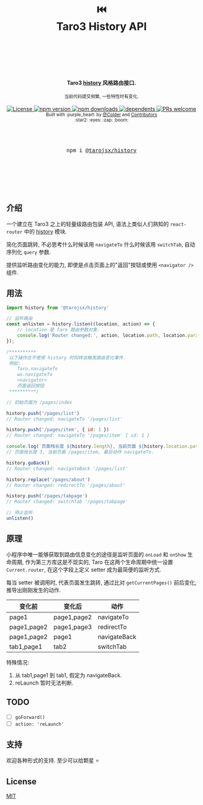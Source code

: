 <div align="center">
    <h1>
        <br/>
        <br/>
        ⏮️
        <br />
        Taro3 History API
        <br />
        <br />
        <br />
        <br />
    </h1>
    <strong>Taro3 <a href="https://github.com/ReactTraining/history">history</a> 风格路由接口.</strong>
    <br />
    <br />
    <sub>
    当前代码提交频繁, 一些特性时有变化.
    </sub>
    <br />
    <br />
    <a href="https://github.com/tarojsx/history/blob/master/LICENSE">
        <img src="https://badgen.net/github/license/tarojsx/history" alt="License" />
    </a>
    <a href="https://www.npmjs.com/package/@tarojsx/history">
        <img src="https://badgen.net/npm/v/@tarojsx/history" alt="npm version" />
    </a>
    <a href="https://www.npmjs.com/org/tarojsx">
        <img src="https://badgen.net/npm/dt/@tarojsx/history" alt="npm downloads" />
    </a>
    <a href="https://github.com/tarojsx/history/blob/master/package.json">
        <img src="https://badgen.net/github/dependents-pkg/tarojsx/history" alt="dependents" />
    </a>
    <a href="http://makeapullrequest.com">
        <img src="https://badgen.net/badge/PRs/welcome/green" alt="PRs welcome" />
    </a>
    <br />
    <sup>
        Built with :purple_heart: by
        <a href="https://github.com/cncolder">@Colder</a> and
        <a href="https://github.com/tarojsx/ui/graphs/contributors">
            Contributors
        </a>
        <br />
        :star2: :eyes: :zap: :boom:
    </sup>
    <br />
    <br />
    <br />
    <br />
    <pre>npm i <a href="https://www.npmjs.com/@tarojsx/history">@tarojsx/history</a></pre>
    <br />
    <br />
    <br />
    <br />
    <br />
</div>

## 介绍

一个建立在 Taro3 之上的轻量级路由包装 API, 语法上类似人们熟知的 `react-router` 中的 [history](https://github.com/ReactTraining/history) 模块.

简化页面跳转, 不必思考什么时候该用 `navigateTo` 什么时候该用 `switchTab`, 自动序列化 `query` 参数.

提供监听路由变化的能力, 即使是点击页面上的"返回"按钮或使用 `<navigator />` 组件.

## 用法

```js
import history from '@tarojsx/history'

// 监听路由
const unlisten = history.listen((location, action) => {
    // location 是 Taro 路由参数对象.
    console.log('Router changed:', action, location.path, location.params);
});

/**********
 以下操作在不使用 history 时同样会触发路由变化事件.
 例如:
    Taro.navigateTo
    wx.navigateTo
    <navigator>
    页面返回按钮
 **********/

// 初始页面为 /pages/index

history.push('/pages/list')
// Router changed: navigateTo '/pages/list'

history.push('/pages/item', { id: 1 })
// Router changed: navigateTo '/pages/item' { id: 1 }

console.log(`页面栈长度 ${history.length}, 当前页面 ${history.location.path}, 最后动作 ${history.action}.`)
// 页面栈长度 3, 当前页面 /pages/item, 最后动作 navigateTo.

history.goBack()
// Router changed: navigateBack '/pages/list'

history.replace('/pages/about')
// Router changed: redirectTo '/pages/about'

history.push('/pages/tabpage')
// Router changed: switchTab '/pages/tabpage'

// 停止监听
unlisten()
```

## 原理

小程序中唯一能够获取到路由信息变化的途径是监听页面的 `onLoad` 和 `onShow` 生命周期, 作为第三方库这是不现实的, Taro 在这两个生命周期中统一设置 `Current.router`, 在这个字段上定义 setter 成为最简便的监听方式.

每当 setter 被调用时, 代表页面发生跳转, 通过比对 `getCurrentPages()` 前后变化, 推导出刚刚发生的动作.

| 变化前      | 变化后      | 动作         |
| ----------- | ----------- | ------------ |
| page1       | page1,page2 | navigateTo   |
| page1,page2 | page1,page3 | redirectTo   |
| page1,page2 | page1       | navigateBack |
| tab1,page1  | tab2        | switchTab    |

特殊情况:
1. 从 tab1,page1 到 tab1, 假定为 navigateBack.
2. reLaunch 暂时无法判断.

## TODO

- [ ] `goForward()`
- [ ] `action: 'reLaunch'`

## 支持

欢迎各种形式的支持. 至少可以给颗星 :star:

## License

[MIT](LICENSE)
